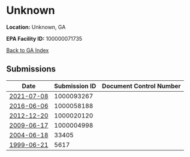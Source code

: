 # Unknown

**Location:** Unknown, GA

**EPA Facility ID:** 100000071735

[Back to GA Index](../../index.md)

## Submissions

| Date | Submission ID | Document Control Number |
|------|--------------|-------------------------|
| [2021-07-08](submissions/1000093267.md) | 1000093267 |  |
| [2016-06-06](submissions/1000058188.md) | 1000058188 |  |
| [2012-12-20](submissions/1000020120.md) | 1000020120 |  |
| [2009-06-17](submissions/1000004998.md) | 1000004998 |  |
| [2004-06-18](submissions/33405.md) | 33405 |  |
| [1999-06-21](submissions/5617.md) | 5617 |  |
